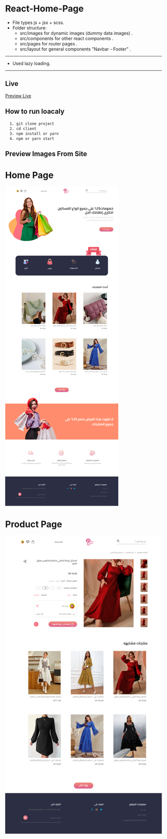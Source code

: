 # React-Home-Page

- File types js + jsx + scss.
- Folder structure:
  - src/images for dynamic images (dummy data images) .
  - src/components for other react components .
  - src/pages for router pages .
  - src/layout for general components "Navbar - Footer" .

---

- Used lazy loading.

---
## Live

[Preview Live](https://pink.hwzn.sa/)

## How to run loacaly

```
  1. git clone project
  2. cd client
  3. npm install or yarn
  4. npm or yarn start
```

## Preview Images From Site

# Home Page

![Home Page](src/images/screenshot/screenshot-1.png)

# Product Page

![Home Page](src/images/screenshot/screenshot-2.png)